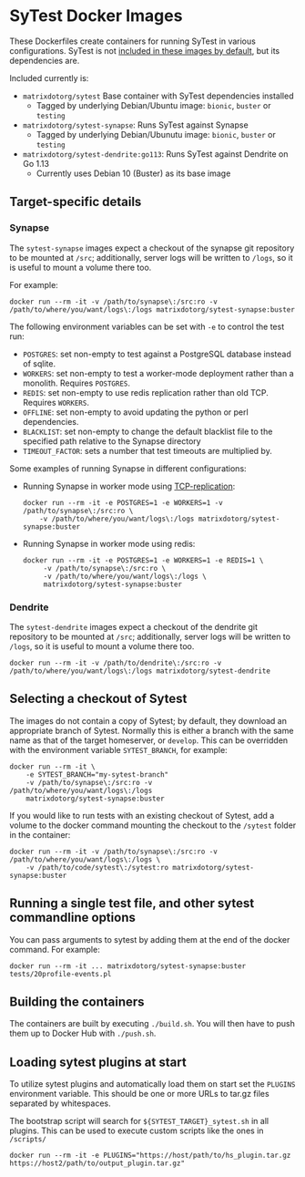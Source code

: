 # SyTest Docker Images

These Dockerfiles create containers for running SyTest in various
configurations. SyTest is not [included in these images by default](#selecting-a-sytest-checkout),
but its dependencies are.

Included currently is:

- `matrixdotorg/sytest` Base container with SyTest dependencies installed
    - Tagged by underlying Debian/Ubuntu image: `bionic`, `buster` or `testing`
- `matrixdotorg/sytest-synapse`: Runs SyTest against Synapse
    - Tagged by underlying Debian/Ubunutu image: `bionic`, `buster` or `testing`
- `matrixdotorg/sytest-dendrite:go113`: Runs SyTest against Dendrite on Go 1.13
    - Currently uses Debian 10 (Buster) as its base image

## Target-specific details

### Synapse

The `sytest-synapse` images expect a checkout of the synapse git repository to
be mounted at `/src`; additionally, server logs will be written to `/logs`, so
it is useful to mount a volume there too.

For example:

```
docker run --rm -it -v /path/to/synapse\:/src:ro -v /path/to/where/you/want/logs\:/logs matrixdotorg/sytest-synapse:buster
```

The following environment variables can be set with `-e` to control the test run:

 * `POSTGRES`: set non-empty to test against a PostgreSQL database instead of sqlite.
 * `WORKERS`: set non-empty to test a worker-mode deployment rather than a
   monolith. Requires `POSTGRES`.
 * `REDIS`: set non-empty to use redis replication rather than old
   TCP. Requires `WORKERS`.
 * `OFFLINE`: set non-empty to avoid updating the python or perl dependencies.
 * `BLACKLIST`: set non-empty to change the default blacklist file to the
   specified path relative to the Synapse directory
 * `TIMEOUT_FACTOR`: sets a number that test timeouts are multiplied by.

Some examples of running Synapse in different configurations:

* Running Synapse in worker mode using
[TCP-replication](https://github.com/matrix-org/synapse/blob/master/docs/tcp_replication.md):

  ```
  docker run --rm -it -e POSTGRES=1 -e WORKERS=1 -v /path/to/synapse\:/src:ro \
      -v /path/to/where/you/want/logs\:/logs matrixdotorg/sytest-synapse:buster
  ```

* Running Synapse in worker mode using redis:

  ```
  docker run --rm -it -e POSTGRES=1 -e WORKERS=1 -e REDIS=1 \
       -v /path/to/synapse\:/src:ro \
       -v /path/to/where/you/want/logs\:/logs \
       matrixdotorg/sytest-synapse:buster
  ```

### Dendrite

The `sytest-dendrite` images expect a checkout of the dendrite git repository to
be mounted at `/src`; additionally, server logs will be written to `/logs`, so
it is useful to mount a volume there too.

```
docker run --rm -it -v /path/to/dendrite\:/src:ro -v /path/to/where/you/want/logs\:/logs matrixdotorg/sytest-dendrite
```

## Selecting a checkout of Sytest

The images do not contain a copy of Sytest; by default, they download
an appropriate branch of Sytest. Normally this is either a branch with
the same name as that of the target homeserver, or `develop`.
This can be overridden with the environment variable `SYTEST_BRANCH`,
for example:

```
docker run --rm -it \
    -e SYTEST_BRANCH="my-sytest-branch"
    -v /path/to/synapse\:/src:ro -v /path/to/where/you/want/logs\:/logs
    matrixdotorg/sytest-synapse:buster
```

If you would like to run tests with an existing checkout of Sytest, add a
volume to the docker command mounting the checkout to the `/sytest` folder in
the container:

```
docker run --rm -it -v /path/to/synapse\:/src:ro -v /path/to/where/you/want/logs\:/logs \
    -v /path/to/code/sytest\:/sytest:ro matrixdotorg/sytest-synapse:buster
```

## Running a single test file, and other sytest commandline options

You can pass arguments to sytest by adding them at the end of the
docker command. For example:

```
docker run --rm -it ... matrixdotorg/sytest-synapse:buster tests/20profile-events.pl
```

## Building the containers

The containers are built by executing `./build.sh`. You will then have to push
them up to Docker Hub with `./push.sh`.

## Loading sytest plugins at start

To utilize sytest plugins and automatically load them on start set the `PLUGINS` environment variable.
This should be one or more URLs to tar.gz files separated by whitespaces.

The bootstrap script will search for `${SYTEST_TARGET}_sytest.sh` in all plugins. This can be used to
execute custom scripts like the ones in `/scripts/`

```
docker run --rm -it -e PLUGINS="https://host/path/to/hs_plugin.tar.gz https://host2/path/to/output_plugin.tar.gz"
```
